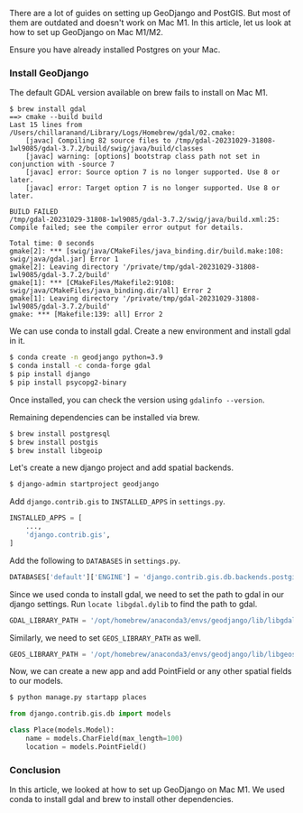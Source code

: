 <!--
.. title: Guide to setting up GeoDjango on Mac M1
.. slug: guide-to-setting-up-geodjango-on-mac-m1
.. date: 2023-10-30 08:59:23 UTC+05:30
.. tags: macbook, django
.. category: programming
.. link: 
.. description: How setup GeoDjango using conda on Mac M1
.. type: text
-->

There are a lot of guides on setting up GeoDjango and PostGIS. But most of them are outdated and doesn't work on Mac M1. In this article, let us look at how to set up GeoDjango on Mac M1/M2.

Ensure you have already installed Postgres on your Mac. 

### Install GeoDjango

The default GDAL version available on brew fails to install on Mac M1.

```commandline
$ brew install gdal
==> cmake --build build
Last 15 lines from /Users/chillaranand/Library/Logs/Homebrew/gdal/02.cmake:
    [javac] Compiling 82 source files to /tmp/gdal-20231029-31808-1wl9085/gdal-3.7.2/build/swig/java/build/classes
    [javac] warning: [options] bootstrap class path not set in conjunction with -source 7
    [javac] error: Source option 7 is no longer supported. Use 8 or later.
    [javac] error: Target option 7 is no longer supported. Use 8 or later.

BUILD FAILED
/tmp/gdal-20231029-31808-1wl9085/gdal-3.7.2/swig/java/build.xml:25: Compile failed; see the compiler error output for details.

Total time: 0 seconds
gmake[2]: *** [swig/java/CMakeFiles/java_binding.dir/build.make:108: swig/java/gdal.jar] Error 1
gmake[2]: Leaving directory '/private/tmp/gdal-20231029-31808-1wl9085/gdal-3.7.2/build'
gmake[1]: *** [CMakeFiles/Makefile2:9108: swig/java/CMakeFiles/java_binding.dir/all] Error 2
gmake[1]: Leaving directory '/private/tmp/gdal-20231029-31808-1wl9085/gdal-3.7.2/build'
gmake: *** [Makefile:139: all] Error 2
```

We can use conda to install gdal. Create a new environment and install gdal in it.

```bash
$ conda create -n geodjango python=3.9
$ conda install -c conda-forge gdal
$ pip install django
$ pip install psycopg2-binary
```

Once installed, you can check the version using `gdalinfo --version`.

Remaining dependencies can be installed via brew.

```bash
$ brew install postgresql
$ brew install postgis
$ brew install libgeoip
```

Let's create a new django project and add spatial backends.

```bash
$ django-admin startproject geodjango
```

Add `django.contrib.gis` to `INSTALLED_APPS` in `settings.py`.

```python
INSTALLED_APPS = [
    ...,
    'django.contrib.gis',
]
```

Add the following to `DATABASES` in `settings.py`.

```python
DATABASES['default']['ENGINE'] = 'django.contrib.gis.db.backends.postgis'
```

Since we used conda to install gdal, we need to set the path to gdal in our django settings. Run `locate libgdal.dylib` to find the path to gdal.

```python
GDAL_LIBRARY_PATH = '/opt/homebrew/anaconda3/envs/geodjango/lib/libgdal.dylib'
```

Similarly, we need to set `GEOS_LIBRARY_PATH` as well.

```python
GEOS_LIBRARY_PATH = '/opt/homebrew/anaconda3/envs/geodjango/lib/libgeos_c.dylib'
```

Now, we can create a new app and add PointField or any other spatial fields to our models.

```bash
$ python manage.py startapp places
```

```python
from django.contrib.gis.db import models

class Place(models.Model):
    name = models.CharField(max_length=100)
    location = models.PointField()
```

### Conclusion

In this article, we looked at how to set up GeoDjango on Mac M1. We used conda to install gdal and brew to install other dependencies. 
